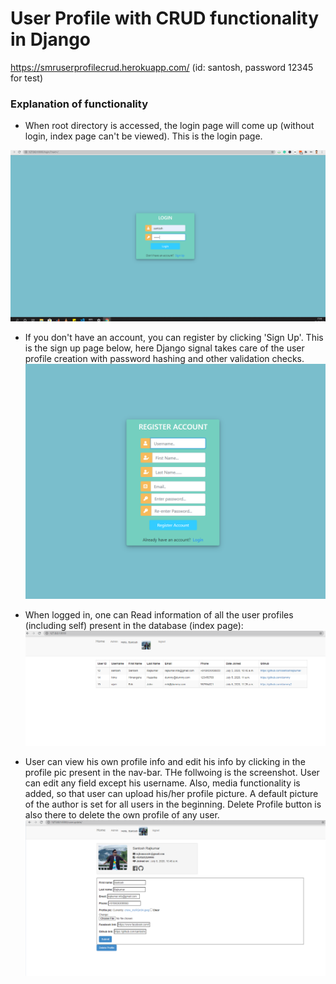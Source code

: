 # User Profile with CRUD functionality in Django

https://smruserprofilecrud.herokuapp.com/ (id: santosh, password 12345 for test)

### Explanation of functionality
- When root directory is accessed, the login page will come up (without login, index page can't be viewed). This is the login page. 

![alt text](https://github.com/santoshrajkumar/userprofile_CRUD_functionality_with_Django_signals/blob/master/images/1.png?raw=true)

- If you don't have an account, you can register by clicking 'Sign Up'. This is the sign up page below, here Django signal takes care of the user profile creation with password hashing and other validation checks.
![alt text](https://github.com/santoshrajkumar/userprofile_CRUD_functionality_with_Django_signals/blob/master/images/2.png?raw=true)

- When logged in, one can Read information of all the user profiles (including self) present in the database (index page):
![alt text](https://github.com/santoshrajkumar/userprofile_CRUD_functionality_with_Django_signals/blob/master/images/3.png?raw=true)

- User can view his own profile info and edit his info by clicking in the profile pic present in the nav-bar. THe follwoing is the screenshot. User can edit any field except his username. Also, media functionality is added, so that user can upload his/her profile picture. A default picture of the author is set for all users in the beginning. 
Delete Profile button is also there to delete the own profile of any user.
![alt text](https://github.com/santoshrajkumar/userprofile_CRUD_functionality_with_Django_signals/blob/master/images/4.png?raw=true)

